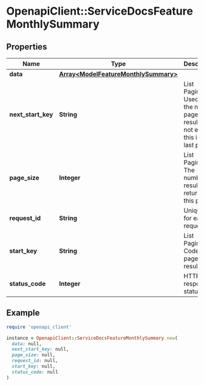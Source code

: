 # OpenapiClient::ServiceDocsFeatureMonthlySummary

## Properties

| Name | Type | Description | Notes |
| ---- | ---- | ----------- | ----- |
| **data** | [**Array&lt;ModelFeatureMonthlySummary&gt;**](ModelFeatureMonthlySummary.md) |  | [optional] |
| **next_start_key** | **String** | List Pagination: Used to get the next page of results. Will not exist if this is the last page. | [optional] |
| **page_size** | **Integer** | List Pagination: The number of results returned in this page | [optional] |
| **request_id** | **String** | Unique id for each request | [optional] |
| **start_key** | **String** | List Pagination: Code for paged results | [optional] |
| **status_code** | **Integer** | HTTP response status code | [optional] |

## Example

```ruby
require 'openapi_client'

instance = OpenapiClient::ServiceDocsFeatureMonthlySummary.new(
  data: null,
  next_start_key: null,
  page_size: null,
  request_id: null,
  start_key: null,
  status_code: null
)
```

